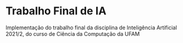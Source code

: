 # Trabalho Final de IA
Implementação do trabalho final da disciplina de Inteligência Artificial 2021/2, do curso de Ciência da Computação da UFAM
